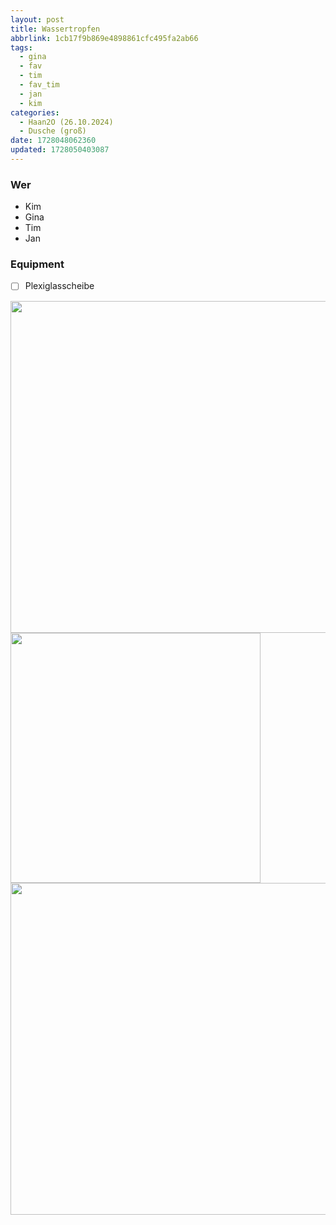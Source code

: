 ```yaml
---
layout: post
title: Wassertropfen
abbrlink: 1cb17f9b869e4898861cfc495fa2ab66
tags:
  - gina
  - fav
  - tim
  - fav_tim
  - jan
  - kim
categories:
  - Haan2O (26.10.2024)
  - Dusche (groß)
date: 1728048062360
updated: 1728050403087
---
```


### Wer

- Kim
- Gina
- Tim
- Jan

### Equipment

- [ ] Plexiglasscheibe

<img src=":/299aa26689644865bed09a0a39b16f95" width="531"/>
<img src=":/45a0df820eb54dc19203bb0d53e1f944" width="400"/>
<img src=":/64745eff867c4d74aa0ab310a500642c" width="531"/>
